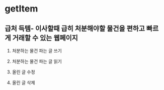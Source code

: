 # getItem
## 급처 득템- 이사할때 급히 처분해야할 물건을 편하고 빠르게 거래할 수 있는 웹페이지

1. 처분하는 물건 파는 글 쓰기

2. 처분하는 물건 파는 글 읽기

3. 올린 글 수정

4. 올린 글 삭제
